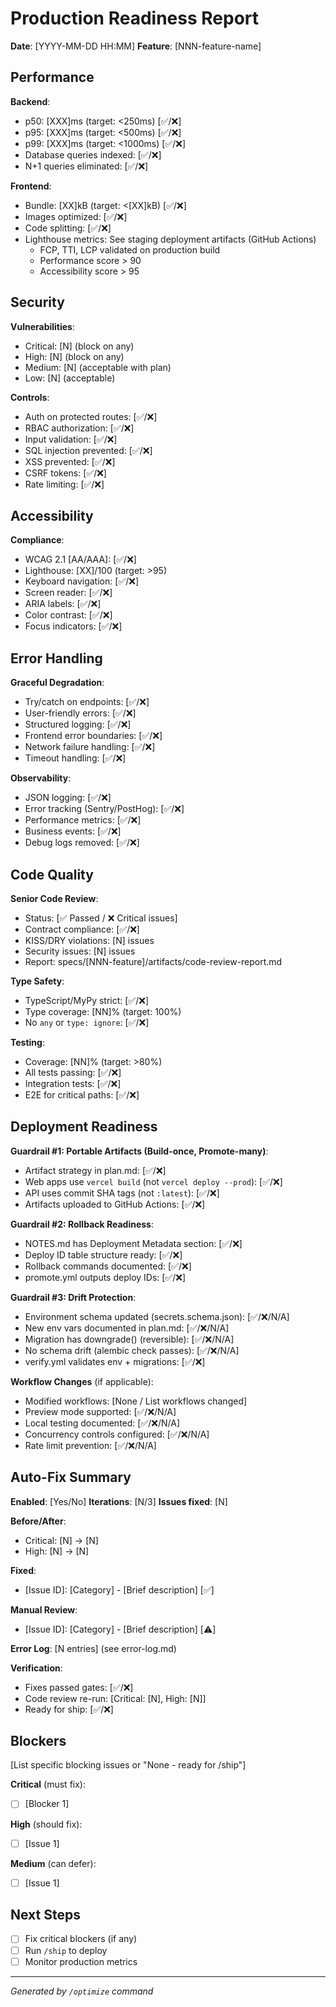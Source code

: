 # Production Readiness Report

**Date**: [YYYY-MM-DD HH:MM]
**Feature**: [NNN-feature-name]

## Performance

**Backend**:
- p50: [XXX]ms (target: <250ms) [✅/❌]
- p95: [XXX]ms (target: <500ms) [✅/❌]
- p99: [XXX]ms (target: <1000ms) [✅/❌]
- Database queries indexed: [✅/❌]
- N+1 queries eliminated: [✅/❌]

**Frontend**:
- Bundle: [XX]kB (target: <[XX]kB) [✅/❌]
- Images optimized: [✅/❌]
- Code splitting: [✅/❌]
- Lighthouse metrics: See staging deployment artifacts (GitHub Actions)
  - FCP, TTI, LCP validated on production build
  - Performance score > 90
  - Accessibility score > 95

## Security

**Vulnerabilities**:
- Critical: [N] (block on any)
- High: [N] (block on any)
- Medium: [N] (acceptable with plan)
- Low: [N] (acceptable)

**Controls**:
- Auth on protected routes: [✅/❌]
- RBAC authorization: [✅/❌]
- Input validation: [✅/❌]
- SQL injection prevented: [✅/❌]
- XSS prevented: [✅/❌]
- CSRF tokens: [✅/❌]
- Rate limiting: [✅/❌]

## Accessibility

**Compliance**:
- WCAG 2.1 [AA/AAA]: [✅/❌]
- Lighthouse: [XX]/100 (target: >95)
- Keyboard navigation: [✅/❌]
- Screen reader: [✅/❌]
- ARIA labels: [✅/❌]
- Color contrast: [✅/❌]
- Focus indicators: [✅/❌]

## Error Handling

**Graceful Degradation**:
- Try/catch on endpoints: [✅/❌]
- User-friendly errors: [✅/❌]
- Structured logging: [✅/❌]
- Frontend error boundaries: [✅/❌]
- Network failure handling: [✅/❌]
- Timeout handling: [✅/❌]

**Observability**:
- JSON logging: [✅/❌]
- Error tracking (Sentry/PostHog): [✅/❌]
- Performance metrics: [✅/❌]
- Business events: [✅/❌]
- Debug logs removed: [✅/❌]

## Code Quality

**Senior Code Review**:
- Status: [✅ Passed / ❌ Critical issues]
- Contract compliance: [✅/❌]
- KISS/DRY violations: [N] issues
- Security issues: [N] issues
- Report: specs/[NNN-feature]/artifacts/code-review-report.md

**Type Safety**:
- TypeScript/MyPy strict: [✅/❌]
- Type coverage: [NN]% (target: 100%)
- No `any` or `type: ignore`: [✅/❌]

**Testing**:
- Coverage: [NN]% (target: >80%)
- All tests passing: [✅/❌]
- Integration tests: [✅/❌]
- E2E for critical paths: [✅/❌]

## Deployment Readiness

**Guardrail #1: Portable Artifacts (Build-once, Promote-many)**:
- Artifact strategy in plan.md: [✅/❌]
- Web apps use `vercel build` (not `vercel deploy --prod`): [✅/❌]
- API uses commit SHA tags (not `:latest`): [✅/❌]
- Artifacts uploaded to GitHub Actions: [✅/❌]

**Guardrail #2: Rollback Readiness**:
- NOTES.md has Deployment Metadata section: [✅/❌]
- Deploy ID table structure ready: [✅/❌]
- Rollback commands documented: [✅/❌]
- promote.yml outputs deploy IDs: [✅/❌]

**Guardrail #3: Drift Protection**:
- Environment schema updated (secrets.schema.json): [✅/❌/N/A]
- New env vars documented in plan.md: [✅/❌/N/A]
- Migration has downgrade() (reversible): [✅/❌/N/A]
- No schema drift (alembic check passes): [✅/❌/N/A]
- verify.yml validates env + migrations: [✅/❌]

**Workflow Changes** (if applicable):
- Modified workflows: [None / List workflows changed]
- Preview mode supported: [✅/❌/N/A]
- Local testing documented: [✅/❌/N/A]
- Concurrency controls configured: [✅/❌/N/A]
- Rate limit prevention: [✅/❌/N/A]

## Auto-Fix Summary

**Enabled**: [Yes/No]
**Iterations**: [N/3]
**Issues fixed**: [N]

**Before/After**:
- Critical: [N] → [N]
- High: [N] → [N]

**Fixed**:
- [Issue ID]: [Category] - [Brief description] [✅]

**Manual Review**:
- [Issue ID]: [Category] - [Brief description] [⚠️]

**Error Log**: [N entries] (see error-log.md)

**Verification**:
- Fixes passed gates: [✅/❌]
- Code review re-run: [Critical: [N], High: [N]]
- Ready for ship: [✅/❌]

## Blockers

[List specific blocking issues or "None - ready for /ship"]

**Critical** (must fix):
- [ ] [Blocker 1]

**High** (should fix):
- [ ] [Issue 1]

**Medium** (can defer):
- [ ] [Issue 1]

## Next Steps

- [ ] Fix critical blockers (if any)
- [ ] Run `/ship` to deploy
- [ ] Monitor production metrics

---
*Generated by `/optimize` command*
